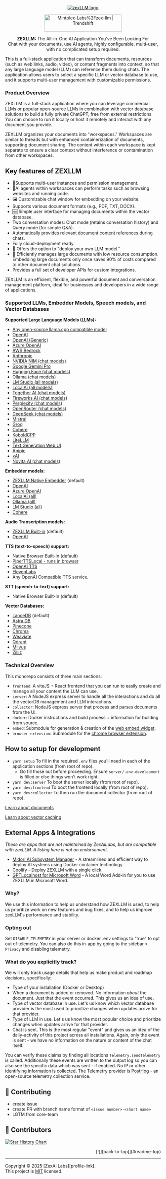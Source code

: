 <a name="readme-top"></a>

<p align="center">
  <a href="https://zexllm.com"><img src="https://zexllm.com/anything-llm-dark.png" alt="zexLLM logo"></a>
</p>


<div align='center'>
<a href="https://trendshift.io/repositories/2415" target="_blank"><img src="https://trendshift.io/api/badge/repositories/2415" alt="Mintplex-Labs%2Fzex-llm | Trendshift" style="width: 250px; height: 55px;" width="250" height="55"/></a>
</div>
<p align="center">
    <b>ZEXLLM:</b> The All-in-One AI Application You've Been Looking For<br />
    Chat with your documents, use AI agents, highly configurable, multi-user, with no complicated setup required.
</p>


This is a full-stack application that can transform documents, resources (such as web links, audio, video), or content fragments into context, so that any large language model (LLM) can reference them during chats. The application allows users to select a specific LLM or vector database to use, and it supports multi-user management with customizable permissions.



### Product Overview

ZEXLLM is a full-stack application where you can leverage commercial LLMs or popular open-source LLMs in combination with vector database solutions to build a fully private ChatGPT, free from external restrictions. You can choose to run it locally or host it remotely and interact with any document you provide.

ZEXLLM organizes your documents into "workspaces." Workspaces are similar to threads but with enhanced containerization of documents, supporting document sharing. The content within each workspace is kept separate to ensure a clear context without interference or contamination from other workspaces.

## Key features of ZEXLLM 

- 👤Supports multi-user instances and permission management.
- 🦾AI agents within workspaces can perform tasks such as browsing websites and running code.
- 🖼️ Customizable chat window for embedding on your website.
- Supports various document formats (e.g., PDF, TXT, DOCX).
- 🆕 Simple user interface for managing documents within the vector database.
- Two conversation modes: Chat mode (retains conversation history) and Query mode (for simple Q&A).
- Automatically provides relevant document content references during chats.
- Fully cloud-deployment ready.
- 💬 Offers the option to "deploy your own LLM model."
- 📖  Efficiently manages large documents with low resource consumption. Embedding large documents only once saves 90% of costs compared to other document chat solutions.
- Provides a full set of developer APIs for custom integrations.

ZEXLLM is an efficient, flexible, and powerful document and conversation management platform, ideal for businesses and developers in a wide range of applications.

### Supported LLMs, Embedder Models, Speech models, and Vector Databases

**Supported  Large Language Models (LLMs):**

- [Any open-source llama.cpp compatible model](/server/storage/models/README.md#text-generation-llm-selection)
- [OpenAI](https://openai.com)
- [OpenAI (Generic)](https://openai.com)
- [Azure OpenAI](https://azure.microsoft.com/en-us/products/ai-services/openai-service)
- [AWS Bedrock](https://aws.amazon.com/bedrock/)
- [Anthropic](https://www.anthropic.com/)
- [NVIDIA NIM (chat models)](https://build.nvidia.com/explore/discover)
- [Google Gemini Pro](https://ai.google.dev/)
- [Hugging Face (chat models)](https://huggingface.co/)
- [Ollama (chat models)](https://ollama.ai/)
- [LM Studio (all models)](https://lmstudio.ai)
- [LocalAi (all models)](https://localai.io/)
- [Together AI (chat models)](https://www.together.ai/)
- [Fireworks AI  (chat models)](https://fireworks.ai/)
- [Perplexity (chat models)](https://www.perplexity.ai/)
- [OpenRouter (chat models)](https://openrouter.ai/)
- [DeepSeek (chat models)](https://deepseek.com/)
- [Mistral](https://mistral.ai/)
- [Groq](https://groq.com/)
- [Cohere](https://cohere.com/)
- [KoboldCPP](https://github.com/LostRuins/koboldcpp)
- [LiteLLM](https://github.com/BerriAI/litellm)
- [Text Generation Web UI](https://github.com/oobabooga/text-generation-webui)
- [Apipie](https://apipie.ai/)
- [xAI](https://x.ai/)
- [Novita AI (chat models)](https://novita.ai/model-api/product/llm-api?utm_source=github_zex-llm&utm_medium=github_readme&utm_campaign=link)

**Embedder models:**

- [ZEXLLM Native Embedder](/server/storage/models/README.md) (default)
- [OpenAI](https://openai.com)
- [Azure OpenAI](https://azure.microsoft.com/en-us/products/ai-services/openai-service)
- [LocalAi (all)](https://localai.io/)
- [Ollama (all)](https://ollama.ai/)
- [LM Studio (all)](https://lmstudio.ai)
- [Cohere](https://cohere.com/)

**Audio Transcription models:**

- [ZEXLLM Built-in](https://github.com/Mintplex-Labs/zex-llm/tree/master/server/storage/models#audiovideo-transcription) (default)
- [OpenAI](https://openai.com/)

**TTS (text-to-speech) support:**

- Native Browser Built-in (default)
- [PiperTTSLocal - runs in browser](https://github.com/rhasspy/piper)
- [OpenAI TTS](https://platform.openai.com/docs/guides/text-to-speech/voice-options)
- [ElevenLabs](https://elevenlabs.io/)
- Any OpenAI Compatible TTS service.

**STT (speech-to-text) support:**

- Native Browser Built-in (default)

**Vector Databases:**

- [LanceDB](https://github.com/lancedb/lancedb) (default)
- [Astra DB](https://www.datastax.com/products/datastax-astra)
- [Pinecone](https://pinecone.io)
- [Chroma](https://trychroma.com)
- [Weaviate](https://weaviate.io)
- [Qdrant](https://qdrant.tech)
- [Milvus](https://milvus.io)
- [Zilliz](https://zilliz.com)

### Technical Overview

This monorepo consists of three main sections:

- `frontend`: A viteJS + React frontend that you can run to easily create and manage all your content the LLM can use.
- `server`: A NodeJS express server to handle all the interactions and do all the vectorDB management and LLM interactions.
- `collector`: NodeJS express server that process and parses documents from the UI.
- `docker`: Docker instructions and build process + information for building from source.
- `embed`: Submodule for generation & creation of the [web embed widget](https://github.com/Mintplex-Labs/zexllm-embed).
- `browser-extension`: Submodule for the [chrome browser extension](https://github.com/Mintplex-Labs/zexllm-extension).



## How to setup for development

- `yarn setup` To fill in the required `.env` files you'll need in each of the application sections (from root of repo).
  - Go fill those out before proceeding. Ensure `server/.env.development` is filled or else things won't work right.
- `yarn dev:server` To boot the server locally (from root of repo).
- `yarn dev:frontend` To boot the frontend locally (from root of repo).
- `yarn dev:collector` To then run the document collector (from root of repo).

[Learn about documents](./server/storage/documents/DOCUMENTS.md)

[Learn about vector caching](./server/storage/vector-cache/VECTOR_CACHE.md)

## External Apps & Integrations

_These are apps that are not maintained by ZexAiLabs, but are compatible with zexLLM. A listing here is not an endorsement._

- [Midori AI Subsystem Manager](https://io.midori-ai.xyz/subsystem/zexllm/) - A streamlined and efficient way to deploy AI systems using Docker container technology.
- [Coolify](https://coolify.io/docs/services/zexllm/) - Deploy ZEXLLM with a single click.
- [GPTLocalhost for Microsoft Word](https://gptlocalhost.com/demo/) - A local Word Add-in for you to use ZEXLLM in Microsoft Word.


### Why?

We use this information to help us understand how ZEXLLM is used, to help us prioritize work on new features and bug fixes, and to help us improve zexLLM's performance and stability.

### Opting out

Set `DISABLE_TELEMETRY` in your server or docker .env settings to "true" to opt out of telemetry. You can also do this in-app by going to the sidebar > `Privacy` and disabling telemetry.

### What do you explicitly track?

We will only track usage details that help us make product and roadmap decisions, specifically:

- Type of your installation (Docker or Desktop)
- When a document is added or removed. No information _about_ the document. Just that the event occurred. This gives us an idea of use.
- Type of vector database in use. Let's us know which vector database provider is the most used to prioritize changes when updates arrive for that provider.
- Type of LLM in use. Let's us know the most popular choice and prioritize changes when updates arrive for that provider.
- Chat is sent. This is the most regular "event" and gives us an idea of the daily-activity of this project across all installations. Again, only the event is sent - we have no information on the nature or content of the chat itself.

You can verify these claims by finding all locations `Telemetry.sendTelemetry` is called. Additionally these events are written to the output log so you can also see the specific data which was sent - if enabled. No IP or other identifying information is collected. The Telemetry provider is [PostHog](https://posthog.com/) - an open-source telemetry collection service.

</details>


## 👋 Contributing

- create issue
- create PR with branch name format of `<issue number>-<short name>`
- LGTM from core-team

## 🌟 Contributors

[![Star History Chart](https://api.star-history.com/svg?repos=mintplex-labs/zex-llm&type=Timeline)](https://star-history.com/#mintplex-labs/zex-llm&Date)

<div align="right">
[![][back-to-top]](#readme-top)
</div>

---

Copyright © 2025 [ZexAi Labs][profile-link]. <br />
This project is [MIT](./LICENSE) licensed.